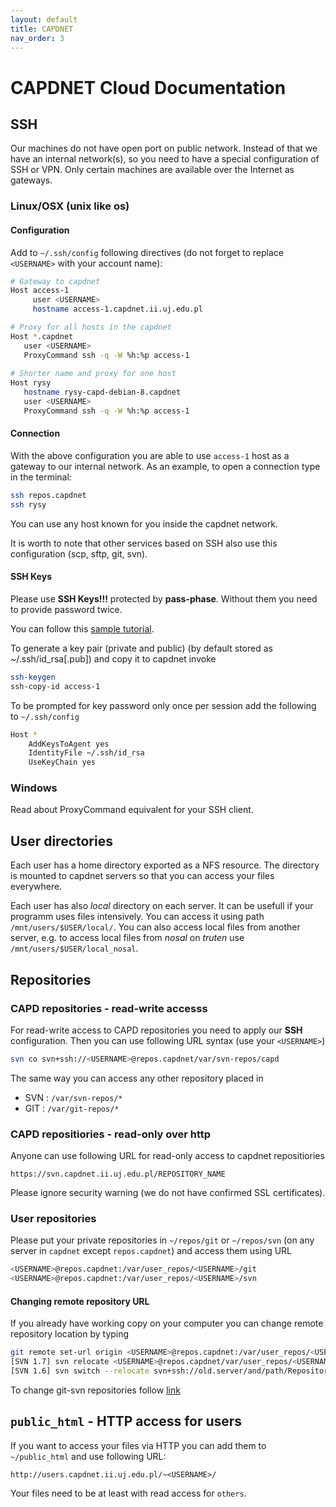 ```yaml
---
layout: default
title: CAPDNET
nav_order: 3
---
```

# CAPDNET Cloud Documentation


## SSH

Our machines do not have open port on public network. 
Instead of that we have an internal network(s), so you need to have a special configuration of SSH or VPN. 
Only certain machines are available over the Internet as gateways.


### Linux/OSX (unix like os)

#### Configuration

Add to `~/.ssh/config` following directives (do not forget to replace `<USERNAME>` with your account name):

```Bash
# Gateway to capdnet
Host access-1
     user <USERNAME>
     hostname access-1.capdnet.ii.uj.edu.pl

# Proxy for all hosts in the capdnet
Host *.capdnet
   user <USERNAME>
   ProxyCommand ssh -q -W %h:%p access-1
   
# Shorter name and proxy for one host
Host rysy
   hostname rysy-capd-debian-8.capdnet
   user <USERNAME>
   ProxyCommand ssh -q -W %h:%p access-1
```

#### Connection

With the above configuration you are able to use `access-1` host as a gateway to our internal network. 
As an example, to open a connection type in the terminal:
```Bash
ssh repos.capdnet
ssh rysy
```
You can use any host known for you inside the capdnet network.

It is worth to note that other services based on SSH also use this configuration (scp, sftp, git, svn).

#### SSH Keys

Please use **SSH Keys!!!** protected by **pass-phase**. Without them you need to provide password twice. 

You can follow this [sample tutorial](https://serverpilot.io/docs/how-to-use-ssh-public-key-authentication/).

To generate a key pair (private and public) (by default stored as ~/.ssh/id_rsa[.pub]) and copy it to capdnet invoke

```bash
ssh-keygen
ssh-copy-id access-1
```

To be prompted for key password only once per session add the following to `~/.ssh/config`

```bash
Host *
    AddKeysToAgent yes
    IdentityFile ~/.ssh/id_rsa
    UseKeyChain yes
```

### Windows
Read about ProxyCommand equivalent for your SSH client.


## User directories

Each user has a home directory exported as a NFS resource. The directory is mounted 
to capdnet servers so that you can access your files everywhere.

Each user has also *local* directory on each server. 
It can be usefull if your programm uses files intensively.
You can access it using path `/mnt/users/$USER/local/`. 
You can also access local files from another server, 
e.g. to access local files from *nosal* on *truten* use `/mnt/users/$USER/local_nosal`.

## Repositories

### CAPD repositories - read-write accesss

For read-write access to CAPD repositories you need to apply our **SSH** configuration. Then you can use following URL syntax (use your `<USERNAME>`)

```Bash
svn co svn+ssh://<USERNAME>@repos.capdnet/var/svn-repos/capd
```

The same way you can access any other repository placed in

* SVN : `/var/svn-repos/*`
* GIT : `/var/git-repos/*`

### CAPD repositiories - read-only over http

Anyone can use following URL for read-only access to capdnet repositiories 

```
https://svn.capdnet.ii.uj.edu.pl/REPOSITORY_NAME
```

Please ignore security warning (we do not have confirmed SSL certificates).


### User repositories

Please put your private repositories in `~/repos/git` or `~/repos/svn` (on any server in `capdnet` except `repos.capdnet`) and access them using URL

```bash
<USERNAME>@repos.capdnet:/var/user_repos/<USERNAME>/git
<USERNAME>@repos.capdnet:/var/user_repos/<USERNAME>/svn
```

#### Changing remote repository URL

If you already have working copy on your computer you can change remote repository location by typing

```bash
git remote set-url origin <USERNAME>@repos.capdnet:/var/user_repos/<USERNAME>/git/RepositoryName
[SVN 1.7] svn relocate <USERNAME>@repos.capdnet/var/user_repos/<USERNAME>/svn/RepositoryName
[SVN 1.6] svn switch --relocate svn+ssh://old.server/and/path/RepositoryName svn+ssh://<USERNAME>@repos.capdnet/var/user_repos/<USERNAME>/svn/RepositoryName
```

To change git-svn repositories follow [link](http://stackoverflow.com/questions/5975667/how-to-switch-svn-repositories-using-git-svn)


## `public_html` - HTTP access for users

If you want to access your files via HTTP you can add them to `~/public_html` and use following URL:

```
http://users.capdnet.ii.uj.edu.pl/~<USERNAME>/
```

Your files need to be at least with read access for `others`.
